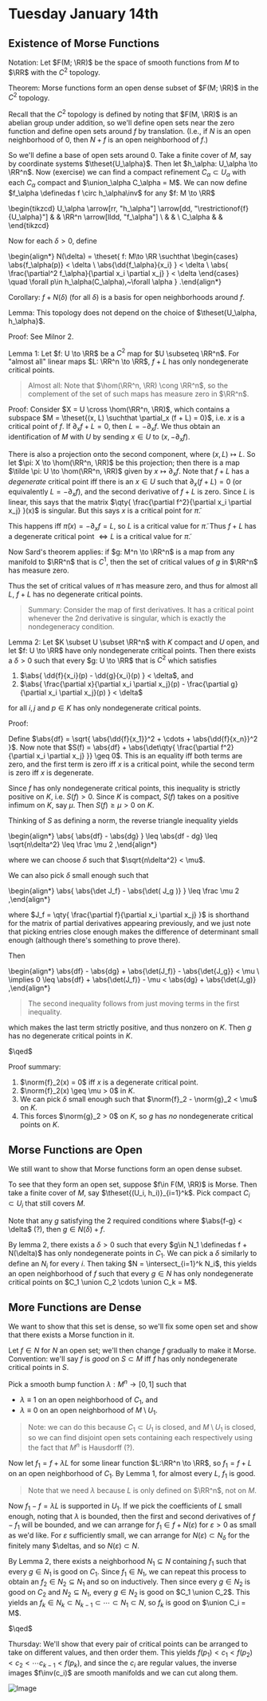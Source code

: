 # Tuesday January 14th

## Existence of Morse Functions

Notation:
Let $F(M; \RR)$ be the space of smooth functions from $M$ to $\RR$ with the $C^2$ topology.

Theorem:
Morse functions form an open dense subset of $F(M; \RR)$ in the $C^2$ topology.

Recall that the $C^2$ topology is defined by noting that $F(M, \RR)$ is an abelian group under addition, so we'll define open sets near the zero function and define open sets around $f$ by translation.
(I.e., if $N$ is an open neighborhood of 0, then $N+f$ is an open neighborhood of $f$.)

So we'll define a base of open sets around 0.
Take a finite cover of $M$, say by coordinate systems $\theset{U_\alpha}$.
Then let $h_\alpha: U_\alpha \to \RR^n$.
Now (exercise) we can find a compact refinement $C_\alpha \subset U_\alpha$ with each $C_\alpha$ compact and $\union_\alpha C_\alpha = M$.
We can now define $f_\alpha \definedas f \circ h_\alpha\inv$ for any $f: M \to \RR$

\begin{tikzcd}
U_\alpha \arrow[rr, "h_\alpha"] \arrow[dd, "\restrictionof{f}{U_\alpha}"] &  & \RR^n \arrow[lldd, "f_\alpha"] \\
&  &                                \\
C_\alpha                                                                  &  &                               
\end{tikzcd}

Now for each $\delta > 0$, define 

\begin{align*}
N(\delta) = \theset{
f: M\to \RR \suchthat \begin{cases}
\abs{f_\alpha(p)} < \delta \\
\abs{\dd{f_\alpha}{x_i} } < \delta \\
\abs{ \frac{\partial^2 f_\alpha}{\partial x_i \partial x_j}  } < \delta
\end{cases} \quad \forall p\in h_\alpha(C_\alpha),~\forall \alpha
}
.\end{align*}


Corollary:
$f + N(\delta)$ (for all $\delta$) is a basis for open neighborhoods around $f$.

Lemma:
This topology does not depend on the choice of $\theset{U_\alpha, h_\alpha}$.

Proof:
See Milnor 2.

Lemma 1:
Let $f: U \to \RR$ be a $C^2$ map for $U \subseteq \RR^n$.
For "almost all" linear maps $L: \RR^n \to \RR$, $f + L$ has only nondegenerate critical points.

> Almost all: Note that $\hom(\RR^n, \RR) \cong \RR^n$, so the complement of the set of such maps has measure zero in $\RR^n$.

Proof:
Consider $X = U \cross \hom(\RR^n, \RR)$, which contains a subspace $M = \theset{(x, L) \suchthat \partial_x (f + L) = 0}$, i.e. $x$ is a critical point of $f$.
If $\partial_x f + L = 0$, then $L = -\partial_x f$.
We thus obtain an identification of $M$ with $U$ by sending $x\in U$ to $(x, -\partial_x f)$.

There is also a projection onto the second component, where $(x, L) \mapsto L$.
So let $\pi: X \to \hom(\RR^n, \RR)$ be this projection; then there is a map $\tilde \pi: U \to \hom(\RR^n, \RR)$ given by $x \mapsto \partial_x f$.
Note that $f + L$ has a *degenerate* critical point iff there is an $x\in U$ such that $\partial_x (f + L) = 0$ (or equivalently $L = -\partial_x f$), and the second derivative of $f+L$ is zero.
Since $L$ is linear, this says that the matrix $\qty{ \frac{\partial f^2}{\partial x_i \partial x_j} }(x)$ is singular.
But this says $x$ is a critical point for $\tilde \pi$.

This happens iff $\tilde \pi(x) = -\partial_x f = L$, so $L$ is a critical value for $\tilde \pi$.
Thus $f+L$ has a degenerate critical point $\iff L$ is a critical value for $\tilde \pi$.

Now Sard's theorem applies: if $g: M^n \to \RR^n$ is a map from any manifold to $\RR^n$ that is $C^1$, then the set of critical values of $g$ in $\RR^n$ has measure zero.

Thus the set of critical values of $\tilde \pi$ has measure zero, and thus for almost all $L$, $f+L$ has no degenerate critical points.

> Summary: Consider the map of first derivatives.
> It has a critical point whenever the 2nd derivative is singular, which is exactly the nondegeneracy condition.

Lemma 2:
Let $K \subset U \subset \RR^n$ with $K$ compact and $U$ open, and let $f: U \to \RR$ have only nondegenerate critical points.
Then there exists a $\delta > 0$ such that every $g: U \to \RR$ that is $C^2$ which satisfies

1. $\abs{ \dd{f}{x_i}(p) - \dd{g}{x_i}(p) } < \delta$, and 
1. $\abs{ \frac{\partial x}{\partial x_i \partial x_j}(p) - \frac{\partial g}{\partial x_i \partial x_j}(p) } < \delta$

for all $i, j$ and $p\in K$ has only nondegenerate critical points.

Proof:

Define $\abs{df} = \sqrt{ \abs{\dd{f}{x_1}}^2 + \cdots + \abs{\dd{f}{x_n}}^2 }$.
Now note that $S(f) = \abs{df} + \abs{\det\qty{ \frac{\partial f^2}{\partial x_i \partial x_j} }} \geq 0$.
This is an equality iff both terms are zero, and the first term is zero iff $x$ is a critical point, while the second term is zero iff $x$ is degenerate.

Since $f$ has only nondegenerate critical points, this inequality is strictly positive on $K$, i.e. $S(f) > 0$.
Since $K$ is compact, $S(f)$ takes on a positive infimum on $K$, say $\mu$.
Then $S(f) \geq \mu > 0$ on $K$.

Thinking of $S$ as defining a norm, the reverse triangle inequality yields

\begin{align*}
\abs{ \abs{df} - \abs{dg}  } \leq \abs{df - dg} \leq \sqrt{n\delta^2} \leq \frac \mu 2
,\end{align*}

where we can choose $\delta$ such that $\sqrt{n\delta^2} < \mu$.

We can also pick $\delta$ small enough such that

\begin{align*}
\abs{ \abs{\det J_f} - \abs{\det( J_g )} } \leq \frac \mu 2
,\end{align*}

where $J_f = \qty{ \frac{\partial f}{\partial x_i \partial x_j} }$ is shorthand for the matrix of partial derivatives appearing previously,
and we just note that picking entries close enough makes the difference of determinant small enough (although there's something to prove there).

Then

\begin{align*}
\abs{df} - \abs{dg} + \abs{\det(J_f)} - \abs{\det{J_g}} < \mu \\
\implies 0 \leq \abs{df} + \abs{\det(J_f)} - \mu < \abs{dg} + \abs{\det(J_g)}
,\end{align*}

> The second inequality follows from just moving terms in the first inequality. 

which makes the last term strictly positive, and thus nonzero on $K$.
Then $g$ has no degenerate critical points in $K$.

$\qed$

Proof summary:

1. $\norm{f}_2(x) = 0$ iff $x$ is a degenerate critical point.
2. $\norm{f}_2(x) \geq \mu > 0$ in $K$.
3. We can pick $\delta$ small enough such that $\norm{f}_2 - \norm{g}_2 < \mu$ on $K$.
4. This forces $\norm{g}_2 > 0$ on $K$, so $g$ has *no* nondegenerate critical points on $K$.

## Morse Functions are Open

We still want to show that Morse functions form an open dense subset.

To see that they form an open set, suppose $f\in F(M, \RR)$ is Morse.
Then take a finite cover of $M$, say $\theset{(U_i, h_i)}_{i=1}^k$.
Pick compact $C_i \subset U_i$ that still covers $M$.

Note that any $g$ satisfying the 2 required conditions where $\abs{f-g} < \delta$ (?), then $g \in N(\delta) + f$.

By lemma 2, there exists a $\delta > 0$ such that every $g\in N_1 \definedas f + N(\delta)$ has only nondegenerate points in $C_1$.
We can pick a $\delta$ similarly to define an $N_i$ for every $i$.
Then taking $N = \intersect_{i=1}^k N_i$, this yields an open neighborhood of $f$ such that every $g \in N$ has only nondegenerate critical points on $C_1 \union C_2 \cdots \union C_k = M$.

## More Functions are Dense

We want to show that this set is dense, so we'll fix some open set and show that there exists a Morse function in it.

Let $f\in N$ for $N$ an open set; we'll then change $f$ gradually to make it Morse.
Convention: we'll say $f$ is *good* on $S\subset M$ iff $f$ has only nondegenerate critical points in $S$.

Pick a smooth bump function $\lambda: M^n \to [0, 1]$ such that 

- $\lambda \equiv 1$ on an open neighborhood of $C_1$, and 
- $\lambda \equiv 0$ on an open neighborhood of $M\setminus U_1$.

> Note: we can do this because $C_1 \subset U_1$ is closed, and $M\setminus U_1$ is closed, so we can find disjoint open sets containing each respectively using the fact that $M^n$ is Hausdorff (?).

Now let $f_1 = f + \lambda L$ for some linear function $L:\RR^n \to \RR$, so $f_1 = f + L$ on an open neighborhood of $C_1$.
By Lemma 1, for almost every $L$, $f_1$ is good.

> Note that we need $\lambda$ because $L$ is only defined on $\RR^n$, not on $M$.

Now $f_1 - f = \lambda L$ is supported in $U_1$.
If we pick the coefficients of $L$ small enough, noting that $\lambda$ is bounded, then the first and second derivatives of $f-f_1$ will be bounded, and we can arrange for $f_1 \in f + N(\varepsilon)$ for $\varepsilon > 0$ as small as we'd like.
For $\varepsilon$ sufficiently small, we can arrange for $N(\varepsilon ) \subset N_\delta$ for the finitely many $\deltas, and so $N(\varepsilon) \subset N$.

By Lemma 2, there exists a neighborhood $N_1 \subseteq N$ containing $f_1$ such that every $g\in N_1$ is good on $C_1$. 
Since $f_1 \in N_1$, we can repeat this process to obtain an $f_2 \in N_2 \subseteq N_1$ and so on inductively.
Then since every $g \in N_2$ is good on $C_2$ and $N_2 \subseteq N_1$, every $g\in N_2$ is good on $C_1 \union C_2$.
This yields an $f_k \in N_k \subset N_{k-1} \subset \cdots \subset N_1 \subset N$, so $f_k$ is good on $\union C_i = M$.

$\qed$

Thursday:
We'll show that every pair of critical points can be arranged to take on different values, and then order them.
This yields $f(p_1) < c_1 < f(p_2) < c_2 < \cdots c_{k-1} < f(p_k)$, and since the $c_i$ are regular values, the inverse images $f\inv(c_i)$ are smooth manifolds and we can cut along them.

![Image](figures/2020-01-14-12:22.png)
